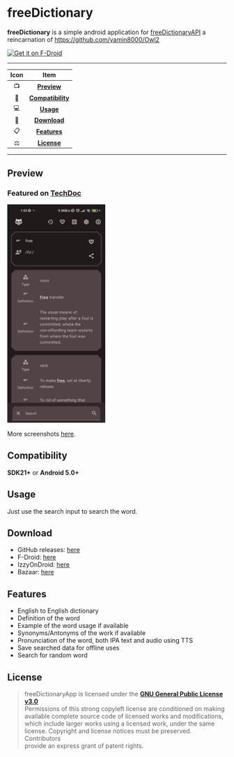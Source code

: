# freeDictionary

**freeDictionary** is a simple android application
for [freeDictionaryAPI](https://dictionaryapi.dev/) a reincarnation
of https://github.com/yamin8000/Owl2

[<img src="https://fdroid.gitlab.io/artwork/badge/get-it-on.png"
    alt="Get it on F-Droid"
    height="80">](https://f-droid.org/packages/io.github.yamin8000.owl)

---

| Icon |                Item                 |
|:----:|:-----------------------------------:|
|  📺  |       [**Preview**](#Preview)       |
|  📱  | [**Compatibility**](#Compatibility) |
|  💻  |         [**Usage**](#Usage)         |
|  📩  |      [**Download**](#Download)      |
|  📋  |      [**Features**](#Features)      |
|  ⚖️  |       [**License**](#License)       |

---

## Preview

### Featured on [TechDoc](https://www.youtube.com/watch?v=vlf0jEFHR74&t=59s)

<img src="/screenshots/1.4.0/photo_2023-09-11_01-55-29.jpg" alt="preview" width="225"/>

More screenshots [here](./screenshots).

## Compatibility

**SDK21+** or **Android 5.0+**

## Usage

Just use the search input to search the word.

## Download

- GitHub releases: [here](https://github.com/yamin8000/freeDictionaryApp/releases)
- F-Droid: [here](https://f-droid.org/packages/io.github.yamin8000.owl)
- IzzyOnDroid: [here](https://apt.izzysoft.de/fdroid/index/apk/io.github.yamin8000.owl)
- Bazaar: [here](https://cafebazaar.ir/app/io.github.yamin8000.owl)

## Features

- English to English dictionary
- Definition of the word
- Example of the word usage if available
- Synonyms/Antonyms of the work if available
- Pronunciation of the word, both IPA text and audio using TTS
- Save searched data for offline uses
- Search for random word

## License

> freeDictionaryApp is licensed under the **[GNU General Public License v3.0](./LICENSE)**  
> Permissions of this strong copyleft license are conditioned on making  
> available complete source code of licensed works and modifications,  
> which include larger works using a licensed work, under the same  
> license. Copyright and license notices must be preserved. Contributors  
> provide an express grant of patent rights.
